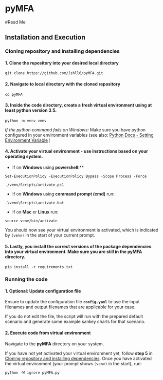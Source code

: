 # pyMFA

#Read Me

## Installation and Execution


### Cloning repository and installing dependencies

#### 1. Clone the repository into your desired local directory

```git clone https://github.com/Jshll6/pyMFA.git```

#### 2. Navigate to local directory with the cloned repository

```cd pyMFA```


#### 3. Inside the code directory, create a fresh virtual environment using at least python version 3.5.

```python -m venv venv```

*If the python command fails on Windows:* Make sure you have python configured in your environment variables (see also: [Python Docs - Setting Environment Variable](https://docs.python.org/3/using/windows.html#excursus-setting-environment-variables) )

#### 4. Activate your virtual environment - use instructions based on your operating system.

- If on **Windows** using **powershell**:**

```Set-ExecutionPolicy -ExecutionPolicy Bypass -Scope Process -Force```

```./venv/Scripts/activate.ps1```

- If on **Windows** using **command prompt (cmd)** run:

```.\venv\Scripts\activate.bat```

- If on **Mac** or **Linux** run:

```source venv/bin/activate```

You should now see your virtual environment is activated, which is indicated by `(venv)` in the start of your current prompt.

#### 5. Lastly, you install the correct versions of the package dependencies into your virtual environment. Make sure you are still in the **pyMFA** directory.

```pip install -r requirements.txt```


### Running the code

#### 1. Optional: Update configuration file

Ensure to update the configuration file **`config.yaml`** to use the input filenames and output filenames that are applicable for your case.

If you do not edit the file, the script will run with the prepared default scenario and generate some example sankey charts for that scenario.

#### 2. Execute code from virtual environment
Navigate to the **pyMFA** directory on your system.

If you have not yet activated your virtual environment yet, follow **step 5** in [Cloning repository and installing dependencies](#cloning-repository-and-installing-dependencies).
Once you have activated the virtual environment (your prompt shows `(venv)` in the start), run:

```python -W ignore pyMFA.py```
